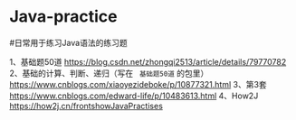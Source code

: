 # Java-practice

#日常用于练习Java语法的练习题

1、基础题50道
https://blog.csdn.net/zhongqi2513/article/details/79770782
2、基础的计算、判断、递归（写在 ` 基础题50道` 的包里）
https://www.cnblogs.com/xiaoyezideboke/p/10877321.html
3、第3套
https://www.cnblogs.com/edward-life/p/10483613.html
4、How2J
https://how2j.cn/frontshowJavaPractises
